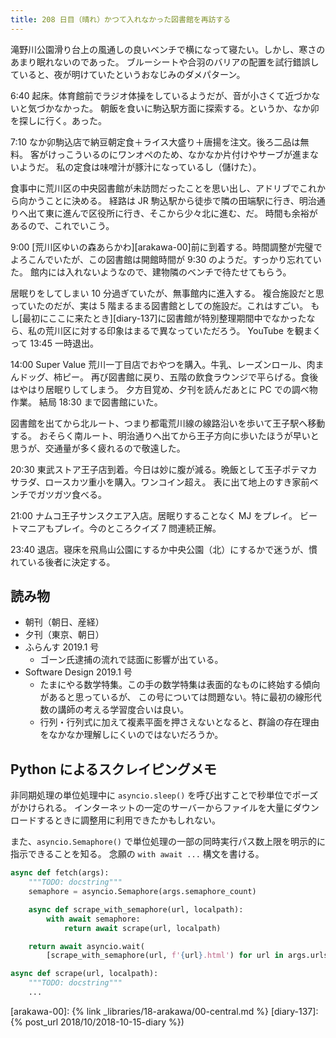 ```yaml
---
title: 208 日目（晴れ）かつて入れなかった図書館を再訪する
---
```


滝野川公園滑り台上の風通しの良いベンチで横になって寝たい。しかし、寒さのあまり眠れないのであった。
ブルーシートや合羽のバリアの配置を試行錯誤していると、夜が明けていたというおなじみのダメパターン。

6:40 起床。体育館前でラジオ体操をしているようだが、音が小さくて近づかないと気づかなかった。
朝飯を食いに駒込駅方面に探索する。というか、なか卯を探しに行く。あった。

7:10 なか卯駒込店で納豆朝定食＋ライス大盛り＋唐揚を注文。後ろ二品は無料。
客がけっこういるのにワンオペのため、なかなか片付けやサーブが進まないようだ。
私の定食は味噌汁が豚汁になっているし（儲けた）。

食事中に荒川区の中央図書館が未訪問だったことを思い出し、アドリブでこれから向かうことに決める。
経路は JR 駒込駅から徒歩で隣の田端駅に行き、明治通りへ出て東に進んで区役所に行き、そこから少々北に進む、だ。
時間も余裕があるので、これでいこう。

9:00 [荒川区ゆいの森あらかわ][arakawa-00]前に到着する。時間調整が完璧でよろこんでいたが、この図書館は開館時間が 9:30 のようだ。すっかり忘れていた。
館内には入れないようなので、建物隣のベンチで待たせてもらう。

居眠りをしてしまい 10 分過ぎていたが、無事館内に進入する。
複合施設だと思っていたのだが、実は 5 階まるまる図書館としての施設だ。これはすごい。
もし[最初にここに来たとき][diary-137]に図書館が特別整理期間中でなかったなら、私の荒川区に対する印象はまるで異なっていただろう。
YouTube を観まくって 13:45 一時退出。

14:00 Super Value 荒川一丁目店でおやつを購入。牛乳、レーズンロール、肉まんドッグ、柿ピー。
再び図書館に戻り、五階の飲食ラウンジで平らげる。食後はやはり居眠りしてしまう。
夕方目覚め、夕刊を読んだあとに PC での調べ物作業。
結局 18:30 まで図書館にいた。

図書館を出てから北ルート、つまり都電荒川線の線路沿いを歩いて王子駅へ移動する。
おそらく南ルート、明治通りへ出てから王子方向に歩いたほうが早いと思うが、交通量が多く疲れるので敬遠した。

20:30 東武ストア王子店到着。今日は妙に腹が減る。晩飯として玉子ポテマカサラダ、ロースカツ重小を購入。ワンコイン超え。
表に出て地上のすき家前ベンチでガツガツ食べる。

21:00 ナムコ王子サンスクエア入店。居眠りすることなく MJ をプレイ。
ビートマニアもプレイ。今のところクイズ 7 問連続正解。

23:40 退店。寝床を飛鳥山公園にするか中央公園（北）にするかで迷うが、慣れている後者に決定する。

## 読み物

* 朝刊（朝日、産経）
* 夕刊（東京、朝日）
* ふらんす 2019.1 号
  * ゴーン氏逮捕の流れで誌面に影響が出ている。
* Software Design 2019.1 号
  * たまにやる数学特集。この手の数学特集は表面的なものに終始する傾向があると思っているが、
    この号については問題ない。特に最初の線形代数の講師の考える学習度合いは良い。
  * 行列・行列式に加えて複素平面を押さえないとなると、群論の存在理由をなかなか理解しにくいのではないだろうか。

## Python によるスクレイピングメモ

非同期処理の単位処理中に `asyncio.sleep()` を呼び出すことで秒単位でポーズがかけられる。
インターネットの一定のサーバーからファイルを大量にダウンロードするときに調整用に利用できたかもしれない。

また、`asyncio.Semaphore()` で単位処理の一部の同時実行パス数上限を明示的に指示できることを知る。
念願の `with await ...` 構文を書ける。

```python
async def fetch(args):
    """TODO: docstring"""
    semaphore = asyncio.Semaphore(args.semaphore_count)

    async def scrape_with_semaphore(url, localpath):
        with await semaphore:
            return await scrape(url, localpath)

    return await asyncio.wait(
        [scrape_with_semaphore(url, f'{url}.html') for url in args.urlset])

async def scrape(url, localpath):
    """TODO: docstring"""
    ...
```

[arakawa-00]: {% link _libraries/18-arakawa/00-central.md %}
[diary-137]: {% post_url 2018/10/2018-10-15-diary %})
